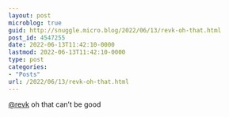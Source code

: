 ```yaml
---
layout: post
microblog: true
guid: http://snuggle.micro.blog/2022/06/13/revk-oh-that.html
post_id: 4547255
date: 2022-06-13T11:42:10-0000
lastmod: 2022-06-13T11:42:10-0000
type: post
categories:
- "Posts"
url: /2022/06/13/revk-oh-that.html
---
```

<p><span class="h-card" translate="no"><a href="https://toot.me.uk/@revk" class="u-url mention">@<span>revk</span></a></span> oh that can’t be good</p>
